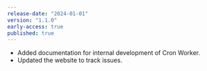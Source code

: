 ```yaml
---
release-date: "2024-01-01"
version: "1.1.0"
early-access: true
published: true
---
```

- Added documentation for internal development of Cron Worker.
- Updated the website to track issues.